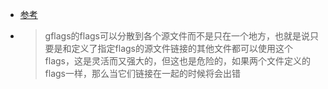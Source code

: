 - [参考](https://zhuanlan.zhihu.com/p/108477489)
- > gflags的flags可以分散到各个源文件而不是只在一个地方，也就是说只要是和定义了指定flags的源文件链接的其他文件都可以使用这个flags，这是灵活而又强大的，但这也是危险的，如果两个文件定义的flags一样，那么当它们链接在一起的时候将会出错